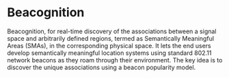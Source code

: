 # Beacognition
Beacognition, for real-time discovery of the associations between a signal space and arbitrarily defined regions, termed as Semantically Meaningful Areas (SMAs), in the corresponding physical space. It lets the end users develop semantically meaningful location systems using standard 802.11 network beacons as they roam through their environment. The key idea is to discover the unique associations using a beacon popularity model. 
